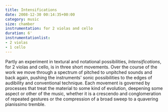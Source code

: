 ```yaml
---
title: Intensifications
date: 2008-12-30 00:14:35+00:00
category: music
size: chamber
instrumentation: for 2 violas and cello
duration: 6'
instrumentationlist:
- 2 violas
- 1 cello
---
```


Partly an experiment in textural and notational possibilities, _Intensifications_, for 2 violas and cello, is in three short movements. Over the course of the work we move through a spectrum of pitched to unpitched sounds and back again, pushing the instruments' sonic possibilities to the edges of audibility and conventional technique. Each movement is governed by processes that treat the material to some kind of evolution, deepening some aspect or other of the music, whether it is a crescendo and conglomeration of repeated gestures or the compression of a broad sweep to a quavering pianissimo tremble.

